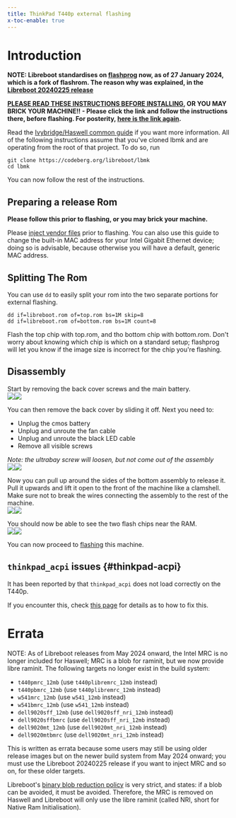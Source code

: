 ```yaml
---
title: ThinkPad T440p external flashing
x-toc-enable: true
---
```


Introduction
============

**NOTE: Libreboot standardises on [flashprog](https://flashprog.org/wiki/Flashprog)
now, as of 27 January 2024, which is a fork of flashrom.
The reason why was explained, in
the [Libreboot 20240225 release](../../news/libreboot20240225.md#flashprog-now-used-instead-of-flashrom)**

**[PLEASE READ THESE INSTRUCTIONS BEFORE INSTALLING](ivy_has_common), OR
YOU MAY BRICK YOUR MACHINE!! - Please click the link and follow the instructions
there, before flashing. For posterity,
[here is the link again](ivy_has_common).**

Read the [Ivybridge/Haswell common guide](ivy_has_common) if you want more information.
All of the following instructions assume that you've cloned lbmk and are operating from the
root of that project. To do so, run

	git clone https://codeberg.org/libreboot/lbmk
	cd lbmk

You can now follow the rest of the instructions.

Preparing a release Rom
-----------------------

**Please follow this prior to flashing, or you may brick your machine.**

Please [inject vendor files](ivy_has_common) prior to flashing. You can also
use this guide to change the built-in MAC address for your Intel Gigabit
Ethernet device; doing so is advisable, because otherwise you will have a
default, generic MAC address.

Splitting The Rom
-----------------

You can use `dd` to easily split your rom into the two separate portions for
external flashing.

	dd if=libreboot.rom of=top.rom bs=1M skip=8
	dd if=libreboot.rom of=bottom.rom bs=1M count=8

Flash the top chip with top.rom, and tho bottom chip with bottom.rom.
Don't worry about knowing which chip is which on a standard setup; flashprog will let you know if the 
image size is incorrect for the chip you're flashing.


Disassembly
-----------

Start by removing the back cover screws and the main battery.\
<img tabindex=1 src="https://av.libreboot.org/board/t440p/t440p_back.jpg" /><span class="f"><img src="https://av.libreboot.org/board/t440p/t440p_back_orig.jpg" /></span>

You can then remove the back cover by sliding it off.
Next you need to:

+ Unplug the cmos battery
+ Unplug and unroute the fan cable
+ Unplug and unroute the black LED cable
+ Remove all visible screws

*Note: the ultrabay screw will loosen, but not come out of the assembly*\
<img tabindex=1 src="https://av.libreboot.org/board/t440p/t440p_nocover.jpg" /><span class="f"><img src="https://av.libreboot.org/board/t440p/t440p_nocover_orig.jpg" /></span>

Now you can pull up around the sides of the bottom assembly to release it.
Pull it upwards and lift it open to the front of the machine like a clamshell.
Make sure not to break the wires connecting the assembly to the rest of the machine.\
<img tabindex=1 src="https://av.libreboot.org/board/t440p/t440p_open.jpg" /><span class="f"><img src="https://av.libreboot.org/board/t440p/t440p_open_orig.jpg" /></span>

You should now be able to see the two flash chips near the RAM.\
<img tabindex=1 src="https://av.libreboot.org/board/t440p/t440p_chipLocation.jpg" /><span class="f"><img src="https://av.libreboot.org/board/t440p/t440p_chipLocation_orig.jpg" /></span>

You can now proceed to [flashing](/docs/install/spi.html) this machine.

`thinkpad_acpi` issues {#thinkpad-acpi}
---------------------------------------

It has been reported by that `thinkpad_acpi` does not load correctly on the T440p.

If you encounter this, check [this page](../../faq.md#thinkpad-acpi)
for details as to how to fix this.

Errata
======

NOTE: As of Libreboot releases from May 2024 onward, the Intel MRC is no longer
included for Haswell; MRC is a blob for raminit, but we now provide libre
raminit. The following targets no longer exist in the build system:

* `t440pmrc_12mb` (use `t440plibremrc_12mb` instead)
* `t440pbmrc_12mb` (use `t440plibremrc_12mb` instead)
* `w541mrc_12mb` (use `w541_12mb` instead)
* `w541bmrc_12mb` (use `w541_12mb` instead)
* `dell9020sff_12mb` (use `dell9020sff_nri_12mb` instead)
* `dell9020sffbmrc` (use `dell9020sff_nri_12mb` instead)
* `dell9020mt_12mb` (use `dell9020mt_nri_12mb` instead)
* `dell9020mtbmrc` (use `dell9020mt_nri_12mb` instead)

This is written as errata because some users may still be using older release
images but on the newer build system from May 2024 onward; you must use the
Libreboot 20240225 release if you want to inject MRC and so on, for these older
targets.

Libreboot's [binary blob reduction policy](../../news/policy) is very strict,
and states: if a blob can be avoided, it must be avoided. Therefore, the MRC
is removed on Haswell and Libreboot will only use the libre raminit (called
NRI, short for Native Ram Initialisation).

